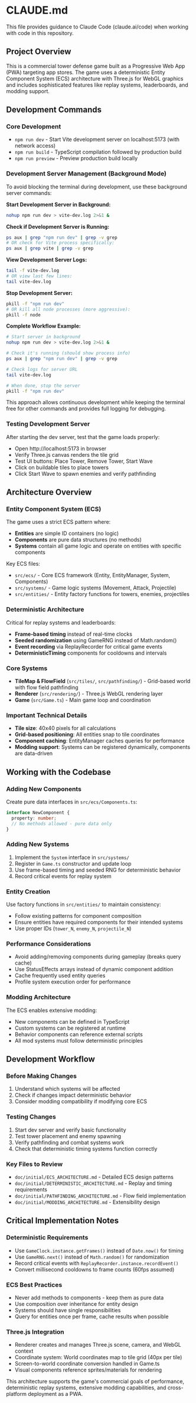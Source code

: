 # CLAUDE.md

This file provides guidance to Claude Code (claude.ai/code) when working with code in this repository.

## Project Overview

This is a commercial tower defense game built as a Progressive Web App (PWA) targeting app stores. The game uses a deterministic Entity Component System (ECS) architecture with Three.js for WebGL graphics and includes sophisticated features like replay systems, leaderboards, and modding support.

## Development Commands

### Core Development
- `npm run dev` - Start Vite development server on localhost:5173 (with network access)
- `npm run build` - TypeScript compilation followed by production build
- `npm run preview` - Preview production build locally

### Development Server Management (Background Mode)
To avoid blocking the terminal during development, use these background server commands:

**Start Development Server in Background:**
```bash
nohup npm run dev > vite-dev.log 2>&1 &
```

**Check if Development Server is Running:**
```bash
ps aux | grep "npm run dev" | grep -v grep
# OR check for Vite process specifically:
ps aux | grep vite | grep -v grep
```

**View Development Server Logs:**
```bash
tail -f vite-dev.log
# OR view last few lines:
tail vite-dev.log
```

**Stop Development Server:**
```bash
pkill -f "npm run dev"
# OR kill all node processes (more aggressive):
pkill -f node
```

**Complete Workflow Example:**
```bash
# Start server in background
nohup npm run dev > vite-dev.log 2>&1 &

# Check it's running (should show process info)
ps aux | grep "npm run dev" | grep -v grep

# Check logs for server URL
tail vite-dev.log

# When done, stop the server
pkill -f "npm run dev"
```

This approach allows continuous development while keeping the terminal free for other commands and provides full logging for debugging.

### Testing Development Server
After starting the dev server, test that the game loads properly:
- Open http://localhost:5173 in browser
- Verify Three.js canvas renders the tile grid
- Test UI buttons: Place Tower, Remove Tower, Start Wave
- Click on buildable tiles to place towers
- Click Start Wave to spawn enemies and verify pathfinding

## Architecture Overview

### Entity Component System (ECS)
The game uses a strict ECS pattern where:
- **Entities** are simple ID containers (no logic)
- **Components** are pure data structures (no methods)
- **Systems** contain all game logic and operate on entities with specific components

Key ECS files:
- `src/ecs/` - Core ECS framework (Entity, EntityManager, System, Components)
- `src/systems/` - Game logic systems (Movement, Attack, Projectile)
- `src/entities/` - Entity factory functions for towers, enemies, projectiles

### Deterministic Architecture
Critical for replay systems and leaderboards:
- **Frame-based timing** instead of real-time clocks
- **Seeded randomization** using GameRNG instead of Math.random()
- **Event recording** via ReplayRecorder for critical game events
- **DeterministicTiming** components for cooldowns and intervals

### Core Systems
- **TileMap & FlowField** (`src/tiles/`, `src/pathfinding/`) - Grid-based world with flow field pathfinding
- **Renderer** (`src/rendering/`) - Three.js WebGL rendering layer
- **Game** (`src/Game.ts`) - Main game loop and coordination

### Important Technical Details
- **Tile size**: 40x40 pixels for all calculations
- **Grid-based positioning**: All entities snap to tile coordinates
- **Component caching**: EntityManager caches queries for performance
- **Modding support**: Systems can be registered dynamically, components are data-driven

## Working with the Codebase

### Adding New Components
Create pure data interfaces in `src/ecs/Components.ts`:
```typescript
interface NewComponent {
  property: number;
  // No methods allowed - pure data only
}
```

### Adding New Systems
1. Implement the `System` interface in `src/systems/`
2. Register in `Game.ts` constructor and update loop
3. Use frame-based timing and seeded RNG for deterministic behavior
4. Record critical events for replay system

### Entity Creation
Use factory functions in `src/entities/` to maintain consistency:
- Follow existing patterns for component composition
- Ensure entities have required components for their intended systems
- Use proper IDs (`tower_N`, `enemy_N`, `projectile_N`)

### Performance Considerations
- Avoid adding/removing components during gameplay (breaks query cache)
- Use StatusEffects arrays instead of dynamic component addition
- Cache frequently used entity queries
- Profile system execution order for performance

### Modding Architecture
The ECS enables extensive modding:
- New components can be defined in TypeScript
- Custom systems can be registered at runtime
- Behavior components can reference external scripts
- All mod systems must follow deterministic principles

## Development Workflow

### Before Making Changes
1. Understand which systems will be affected
2. Check if changes impact deterministic behavior
3. Consider modding compatibility if modifying core ECS

### Testing Changes
1. Start dev server and verify basic functionality
2. Test tower placement and enemy spawning
3. Verify pathfinding and combat systems work
4. Check that deterministic timing systems function correctly

### Key Files to Review
- `doc/initial/ECS_ARCHITECTURE.md` - Detailed ECS design patterns
- `doc/initial/DETERMINISTIC_ARCHITECTURE.md` - Replay and timing requirements
- `doc/initial/PATHFINDING_ARCHITECTURE.md` - Flow field implementation
- `doc/initial/MODDING_ARCHITECTURE.md` - Extensibility design

## Critical Implementation Notes

### Deterministic Requirements
- Use `GameClock.instance.getFrames()` instead of `Date.now()` for timing
- Use `GameRNG.next()` instead of `Math.random()` for randomization
- Record critical events with `ReplayRecorder.instance.recordEvent()`
- Convert millisecond cooldowns to frame counts (60fps assumed)

### ECS Best Practices
- Never add methods to components - keep them as pure data
- Use composition over inheritance for entity design
- Systems should have single responsibilities
- Query for entities once per frame, cache results when possible

### Three.js Integration
- Renderer creates and manages Three.js scene, camera, and WebGL context
- Coordinate system: World coordinates map to tile grid (40px per tile)
- Screen-to-world coordinate conversion handled in Game.ts
- Visual components reference sprites/materials for rendering

This architecture supports the game's commercial goals of performance, deterministic replay systems, extensive modding capabilities, and cross-platform deployment as a PWA.